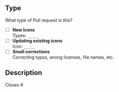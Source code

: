 ## Type
What type of Pull request is this?

- [ ] **New Icons**  
  Types: `_____` <!-- Replace with the icon type (SVG, PNG, GIF, ...) -->
- [ ] **Updating existing icons**  
  Icon: `_____` <!-- Replace with the name of the icon -->
- [ ] **Small corrections**  
  Correcting typos, wrong licenses, file names, etc.

## Description
<!--
     Please describe your change in as much detail as possible.
     Make sure to also include text examples with the new/changed
     Icon, so that we can see how it looks like.
-->


<!-- Related to an issue? Add the ID here! -->
Closes #